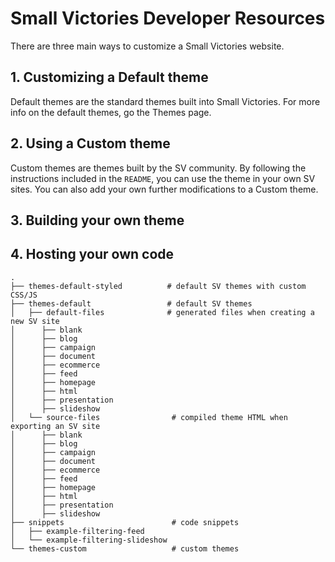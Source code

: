 # Small Victories Developer Resources

There are three main ways to customize a Small Victories website.

## 1. Customizing a Default theme
Default themes are the standard themes built into Small Victories. For more info on the default themes, go the Themes page.

## 2. Using a Custom theme
Custom themes are themes built by the SV community. By following the instructions included in the `README`, you can use the theme in your own SV sites. You can also add your own further modifications to a Custom theme.

## 3. Building your own theme

## 4. Hosting your own code

```
.
├── themes-default-styled          # default SV themes with custom CSS/JS 
├── themes-default                 # default SV themes
│   ├── default-files              # generated files when creating a new SV site
│      ├── blank
│      ├── blog
│      ├── campaign
│      ├── document
│      ├── ecommerce
│      ├── feed
│      ├── homepage
│      ├── html
│      ├── presentation
│      ├── slideshow
│   └── source-files                # compiled theme HTML when exporting an SV site
│      ├── blank
│      ├── blog
│      ├── campaign
│      ├── document
│      ├── ecommerce
│      ├── feed
│      ├── homepage
│      ├── html
│      ├── presentation
│      ├── slideshow
├── snippets                        # code snippets
│   ├── example-filtering-feed  
│   └── example-filtering-slideshow
└── themes-custom                   # custom themes
```